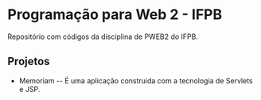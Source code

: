 # Programação para Web 2 - IFPB

Repositório com códigos da disciplina de PWEB2 do IFPB.

## Projetos

- Memoriam -- É uma aplicação construida com a tecnologia de Servlets e JSP.
